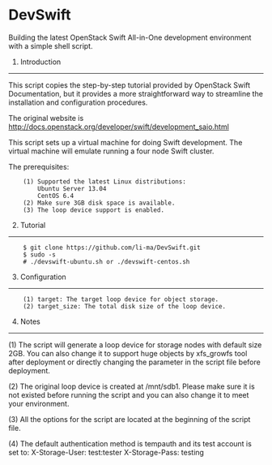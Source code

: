 DevSwift
========
Building the latest OpenStack Swift All-in-One development environment with a simple shell script.

1. Introduction
---------------
This script copies the step-by-step tutorial provided by OpenStack Swift Documentation, but it provides a more straightforward way to streamline the installation and configuration procedures.

The original website is http://docs.openstack.org/developer/swift/development_saio.html

This script sets up a virtual machine for doing Swift development. The virtual machine will emulate running a four node Swift cluster.

The prerequisites:

        (1) Supported the latest Linux distributions:
            Ubuntu Server 13.04
            CentOS 6.4
        (2) Make sure 3GB disk space is available.
        (3) The loop device support is enabled.

2. Tutorial
---------------
        $ git clone https://github.com/li-ma/DevSwift.git
        $ sudo -s
        # ./devswift-ubuntu.sh or ./devswift-centos.sh

3. Configuration
----------------
        (1) target: The target loop device for object storage.
        (2) target_size: The total disk size of the loop device.

4. Notes
----------------
(1) The script will generate a loop device for storage nodes with default size 2GB. You can also change it to support huge objects by xfs_growfs tool after deployment
 or directly changing the parameter in the script file before deployment.

(2) The original loop device is created at /mnt/sdb1. Please make sure it is not existed before running the script and you can also change it to meet your environment.

(3) All the options for the script are located at the beginning of the script file.

(4) The default authentication method is tempauth and its test account is set to: 
    X-Storage-User: test:tester
    X-Storage-Pass: testing
